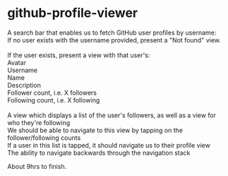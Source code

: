 # github-profile-viewer

A search bar that enables us to fetch GitHub user profiles by username: <br/>
If no user exists with the username provided, present a "Not found" view.<br/><br/>
If the user exists, present a view with that user's:<br/>
Avatar<br/>
Username<br/>
Name<br/>
Description<br/>
Follower count, i.e. X followers<br/>
Following count, i.e. X following
<br/><br/>
A view which displays a list of the user's followers, as well as a view for who they're following<br/>
We should be able to navigate to this view by tapping on the follower/following counts<br/>
If a user in this list is tapped, it should navigate us to their profile view<br/>
The ability to navigate backwards through the navigation stack<br/>

About 9hrs to finish.
